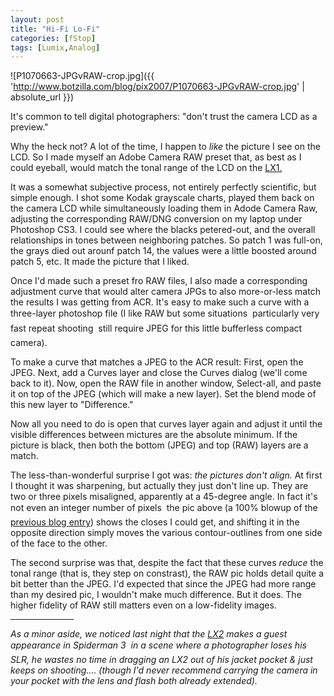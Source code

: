 ```yaml
---
layout: post
title: "Hi-Fi Lo-Fi"
categories: [fStop]
tags: [Lumix,Analog]
---
```



![P1070663-JPGvRAW-crop.jpg]({{ 'http://www.botzilla.com/blog/pix2007/P1070663-JPGvRAW-crop.jpg' | absolute_url }})


It's common to tell digital photographers: "don't trust the camera LCD as a preview."


<!--more-->
Why the heck not? A lot of the time, I happen to <i>like</i> the picture I see on the LCD. So I made myself an Adobe Camera RAW preset that, as best as I could eyeball, would match the tonal range of the LCD on the <a href="http://www.botzilla.com/blog/archives/000591.html">LX1.</a>

It was a somewhat subjective process, not entirely perfectly scientific, but simple enough. I shot some Kodak grayscale charts, played them back on the camera LCD while simultaneously loading them in Adode Camera Raw, adjusting the corresponding RAW/DNG conversion on my laptop under Photoshop CS3. I could see where the blacks petered-out, and the overall relationships in tones between neighboring patches. So patch 1 was full-on, the grays died out arounf patch 14, the values were a little boosted around patch 5, etc. It made the picture that I liked.

Once I'd made such a preset fro RAW files, I also made a corresponding adjustment curve that would alter camera JPGs to also more-or-less match the results I was getting from ACR. It's easy to make such a curve with a three-layer photoshop file (I like RAW but some situations &#151; particularly very fast repeat shooting &#151; still require JPEG for this little bufferless compact camera).

To make a curve that matches a JPEG to the ACR result: First, open the JPEG. Next, add a Curves layer and close the Curves dialog (we'll come back to it). Now, open the RAW file in another window, Select-all, and paste it on top of the JPEG (which will make a new layer). Set the blend mode of this new layer to "Difference."

Now all you need to do is open that curves layer again and adjust it until the visible differences between mictures are the absolute minimum. If the picture is black, then both the bottom (JPEG) and top (RAW) layers are a match.

The less-than-wonderful surprise I got was: <i>the pictures don't align.</i> At first I thought it was sharpening, but actually they just don't line up. They are two or three pixels misaligned, apparently at a 45-degree angle. In fact it's not even an integer number of pixels &#151; the pic above (a 100% blowup of the <a href="{{ site.baseurl }}{% post_url 2007-05-06-Garage-Pajamas-Nintendo %}">previous blog entry</a>) shows the closes I could get, and shifting it in the opposite direction simply moves the various contour-outlines from one side of the face to the other.

The second surprise was that, despite the fact that these curves <i>reduce</i> the tonal range (that is, they step on constrast), the RAW pic holds detail quite a bit better than the JPEG. I'd expected that since the JPEG had more range than my desired pic, I wouldn't make much difference. But it does. The higher fidelity of RAW still matters even on a low-fidelity images.

<hr align="center" width="20%">

<i>As a minor aside, we noticed last night that the <a href="http://www.botzilla.com/blog/archives/000591.html">LX2</a> makes a guest appearance in <cite>Spiderman 3</cite> &#151; in a scene where a photographer loses his SLR, he wastes no time in dragging an LX2 out of his jacket pocket & just keeps on shooting.... (though I'd never recommend carrying the camera in your pocket with the lens and flash both already extended).</i>


